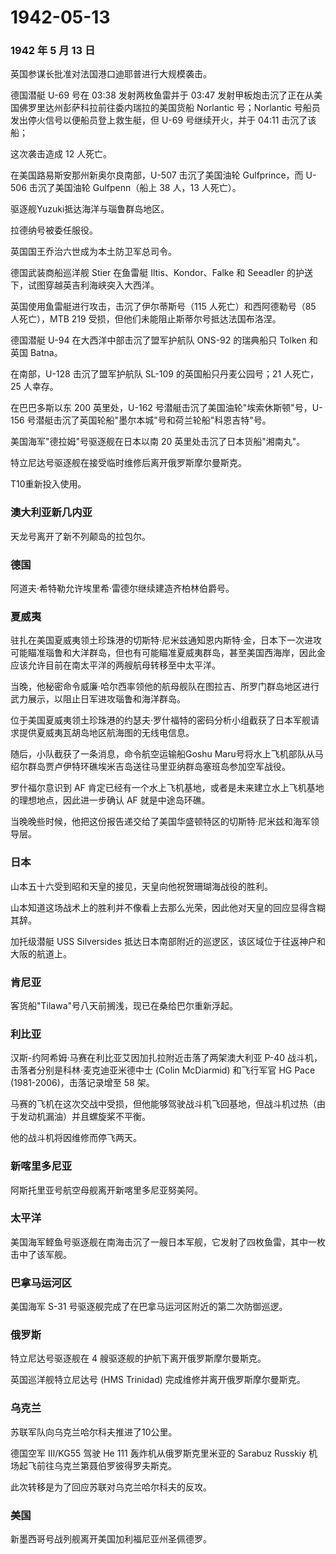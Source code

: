 # 1942-05-13

### 1942 年 5 月 13 日

英国参谋长批准对法国港口迪耶普进行大规模袭击。

德国潜艇 U-69 号在 03:38 发射两枚鱼雷并于 03:47
发射甲板炮击沉了正在从美国佛罗里达州彭萨科拉前往委内瑞拉的美国货船
Norlantic 号；Norlantic 号船员发出停火信号以便船员登上救生艇，但 U-69
号继续开火，并于 04:11 击沉了该船；

这次袭击造成 12 人死亡。

在美国路易斯安那州新奥尔良南部，U-507 击沉了美国油轮 Gulfprince，而
U-506 击沉了美国油轮 Gulfpenn（船上 38 人，13 人死亡）。

驱逐舰Yuzuki抵达海洋与瑙鲁群岛地区。

拉德纳号被委任服役。

英国国王乔治六世成为本土防卫军总司令。

德国武装商船巡洋舰 Stier 在鱼雷艇 Iltis、Kondor、Falke 和 Seeadler
的护送下，试图穿越英吉利海峡突入大西洋。

英国使用鱼雷艇进行攻击，击沉了伊尔蒂斯号（115 人死亡）和西阿德勒号（85
人死亡），MTB 219 受损，但他们未能阻止斯蒂尔号抵达法国布洛涅。

德国潜艇 U-94 在大西洋中部击沉了盟军护航队 ONS-92 的瑞典船只 Tolken
和英国 Batna。

在南部，U-128 击沉了盟军护航队 SL-109 的英国船只丹麦公园号；21
人死亡，25 人幸存。

在巴巴多斯以东 200 英里处，U-162
号潜艇击沉了美国油轮"埃索休斯顿"号，U-156
号潜艇击沉了英国轮船"墨尔本城"号和荷兰轮船"科恩吉特"号。

美国海军"德拉姆"号驱逐舰在日本以南 20 英里处击沉了日本货船"湘南丸"。

特立尼达号驱逐舰在接受临时维修后离开俄罗斯摩尔曼斯克。

T10重新投入使用。

### 澳大利亚新几内亚

天龙号离开了新不列颠岛的拉包尔。

### 德国

阿道夫·希特勒允许埃里希·雷德尔继续建造齐柏林伯爵号。

### 夏威夷

驻扎在美国夏威夷领土珍珠港的切斯特·尼米兹通知恩内斯特·金，日本下一次进攻可能瞄准瑙鲁和大洋群岛，但也有可能瞄准夏威夷群岛，甚至美国西海岸，因此金应该允许目前在南太平洋的两艘航母转移至中太平洋。

当晚，他秘密命令威廉·哈尔西率领他的航母舰队在图拉吉、所罗门群岛地区进行武力展示，以阻止日军进攻瑙鲁和海洋群岛。

位于美国夏威夷领土珍珠港的约瑟夫·罗什福特的密码分析小组截获了日本军舰请求提供夏威夷瓦胡岛地区航海图的无线电信息。

随后，小队截获了一条消息，命令航空运输船Goshu
Maru号将水上飞机部队从马绍尔群岛贾卢伊特环礁埃米吉岛送往马里亚纳群岛塞班岛参加空军战役。

罗什福尔意识到 AF
肯定已经有一个水上飞机基地，或者是未来建立水上飞机基地的理想地点，因此进一步确认
AF 就是中途岛环礁。

当晚晚些时候，他把这份报告递交给了美国华盛顿特区的切斯特·尼米兹和海军领导层。

### 日本

山本五十六受到昭和天皇的接见，天皇向他祝贺珊瑚海战役的胜利。

山本知道这场战术上的胜利并不像看上去那么光荣，因此他对天皇的回应显得含糊其辞。

加托级潜艇 USS Silversides
抵达日本南部附近的巡逻区，该区域位于往返神户和大阪的航道上。

### 肯尼亚

客货船"Tilawa"号八天前搁浅，现已在桑给巴尔重新浮起。

### 利比亚

汉斯-约阿希姆·马赛在利比亚艾因加扎拉附近击落了两架澳大利亚 P-40
战斗机，击落者分别是科林·麦克迪亚米德中士 (Colin McDiarmid) 和飞行军官
HG Pace (1981-2006)，击落记录增至 58 架。

马赛的飞机在这次交战中受损，但他能够驾驶战斗机飞回基地，但战斗机过热（由于发动机漏油）并且螺旋桨不平衡。

他的战斗机将因维修而停飞两天。

### 新喀里多尼亚

阿斯托里亚号航空母舰离开新喀里多尼亚努美阿。

### 太平洋

美国海军鲣鱼号驱逐舰在南海击沉了一艘日本军舰，它发射了四枚鱼雷，其中一枚击中了该军舰。

### 巴拿马运河区

美国海军 S-31 号驱逐舰完成了在巴拿马运河区附近的第二次防御巡逻。

### 俄罗斯

特立尼达号驱逐舰在 4 艘驱逐舰的护航下离开俄罗斯摩尔曼斯克。

英国巡洋舰特立尼达号 (HMS Trinidad) 完成维修并离开俄罗斯摩尔曼斯克。

### 乌克兰

苏联军队向乌克兰哈尔科夫推进了10公里。

德国空军 III/KG55 驾驶 He 111 轰炸机从俄罗斯克里米亚的 Sarabuz Russkiy
机场起飞前往乌克兰第聂伯罗彼得罗夫斯克。

此次转移是为了回应苏联对乌克兰哈尔科夫的反攻。

### 美国

新墨西哥号战列舰离开美国加利福尼亚州圣佩德罗。
